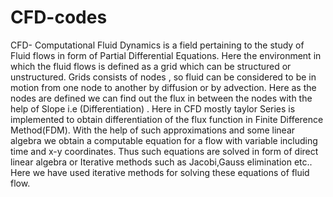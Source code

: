 # CFD-codes
CFD- Computational Fluid Dynamics is a field pertaining to the study of Fluid flows in form of Partial Differential Equations. Here the environment in which the fluid flows is defined as a grid which can be structured or unstructured. Grids consists of nodes , so fluid can be considered to be in motion from one node to another by diffusion or by advection. Here as the nodes are defined we can find out the flux in between the nodes with the help of Slope i.e (Differentiation) . Here in CFD mostly taylor Series is implemented to obtain differentiation of the flux function in Finite Difference Method(FDM). With the help of such approximations and some linear algebra we obtain a computable equation for a flow with variable including time and x-y coordinates. 
Thus such equations are solved in form of direct linear algebra or Iterative methods such as Jacobi,Gauss elimination etc.. 
Here we have used iterative methods for solving these equations of fluid flow.
